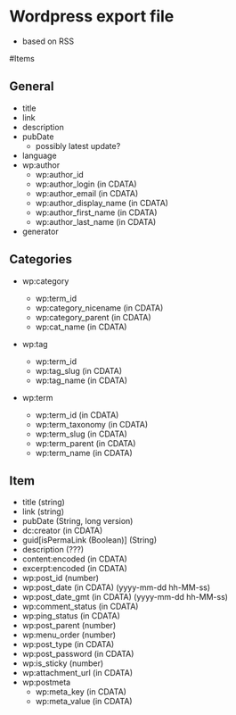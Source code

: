 # Wordpress export file

- based on RSS

#Items

## General
- title
- link
- description
- pubDate
    - possibly latest update?
- language
- wp:author
    - wp:author_id
    - wp:author_login (in CDATA)
    - wp:author_email (in CDATA)
    - wp:author_display_name (in CDATA)
    - wp:author_first_name (in CDATA)
    - wp:author_last_name (in CDATA)
- generator

## Categories
- wp:category
    - wp:term_id
    - wp:category_nicename (in CDATA)
    - wp:category_parent (in CDATA)
    - wp:cat_name (in CDATA)
- wp:tag
    - wp:term_id
    - wp:tag_slug (in CDATA)
    - wp:tag_name (in CDATA)

- wp:term
    - wp:term_id (in CDATA)
    - wp:term_taxonomy (in CDATA)
    - wp:term_slug  (in CDATA)
    - wp:term_parent (in CDATA)
    - wp:term_name (in CDATA)

## Item
- title (string)
- link (string)
- pubDate (String, long version)
- dc:creator  (in CDATA)
- guid[isPermaLink (Boolean)] (String)
- description (???)
- content:encoded (in CDATA)
- excerpt:encoded (in CDATA)
- wp:post_id (number)
- wp:post_date (in CDATA) (yyyy-mm-dd hh-MM-ss)
- wp:post_date_gmt (in CDATA) (yyyy-mm-dd hh-MM-ss)
- wp:comment_status (in CDATA)
- wp:ping_status (in CDATA)
- wp:post_parent (number)
- wp:menu_order (number)
- wp:post_type (in CDATA)
- wp:post_password (in CDATA)
- wp:is_sticky (number)
- wp:attachment_url (in CDATA)
- wp:postmeta
    - wp:meta_key (in CDATA)
    - wp:meta_value (in CDATA) 